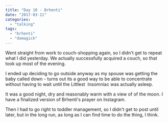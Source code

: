 ```yaml
---
title: "Day 10 - Brhenti"
date: "2017-03-11"
categories: 
  - "talking"
tags: 
  - "brhenti"
  - "domagick"
---
```


Went straight from work to couch-shopping again, so I didn't get to repeat what I did yesterday. We actually successfully acquired a couch, so that took up most of the evening. 

I ended up deciding to go outside anyway as my spouse was getting the baby called down - turns out its a good way to be able to concentrate without having to wait until the Littlest  Insomniac was actually asleep. 

It was a good night, dry and reasonably warm with a view of of the moon. I have a finalized version of Brhenti's prayer on Instagram. 

Then I had to go right to toddler management, so I didn't get to post until later, but in the long run, as long as I can find time to do the thing, I think.
